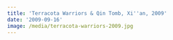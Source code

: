 ```yaml
---
title: 'Terracota Warriors & Qin Tomb, Xi''an, 2009'
date: '2009-09-16'
image: /media/terracota-warriors-2009.jpg
---
```


